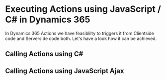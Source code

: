 # Executing Actions using JavaScript / C# in Dynamics 365

In Dynamics 365 Actions we have feasiblilty to triggers it from Clientside code and Serverside code both. Let's have a look how it can be achieved.

## Calling Actions using C\#

## Calling Actions using JavaScript Ajax
